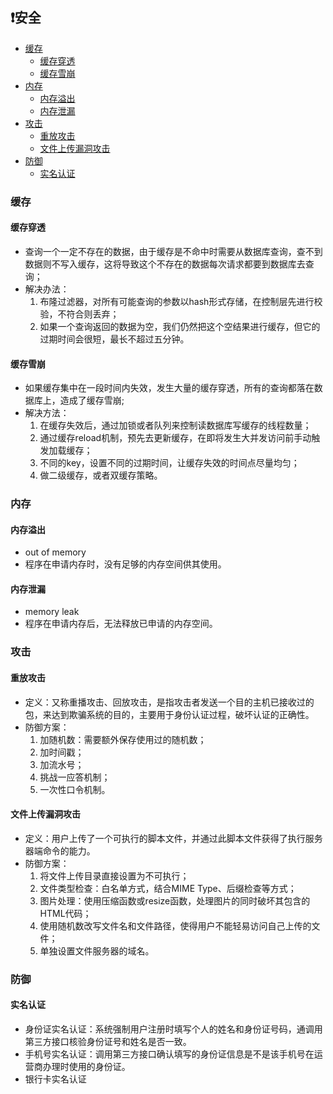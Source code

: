 ## ❗安全

  * [缓存](#缓存)
    * [缓存穿透](#缓存穿透)
    * [缓存雪崩](#缓存雪崩)
  * [内存](#内存)
    * [内存溢出](#内存溢出)
    * [内存泄漏](#内存泄漏)
  * [攻击](#攻击)
    * [重放攻击](#重放攻击)
    * [文件上传漏洞攻击](#文件上传漏洞攻击)
  * [防御](#防御)
    * [实名认证](#实名认证)

### 缓存
#### 缓存穿透
+ 查询一个一定不存在的数据，由于缓存是不命中时需要从数据库查询，查不到数据则不写入缓存，这将导致这个不存在的数据每次请求都要到数据库去查询；
+ 解决办法：
  1) 布隆过滤器，对所有可能查询的参数以hash形式存储，在控制层先进行校验，不符合则丢弃；
  2) 如果一个查询返回的数据为空，我们仍然把这个空结果进行缓存，但它的过期时间会很短，最长不超过五分钟。
  
#### 缓存雪崩
+ 如果缓存集中在一段时间内失效，发生大量的缓存穿透，所有的查询都落在数据库上，造成了缓存雪崩;
+ 解决方法：
  1) 在缓存失效后，通过加锁或者队列来控制读数据库写缓存的线程数量；
  2) 通过缓存reload机制，预先去更新缓存，在即将发生大并发访问前手动触发加载缓存；
  3) 不同的key，设置不同的过期时间，让缓存失效的时间点尽量均匀；
  4) 做二级缓存，或者双缓存策略。

### 内存
#### 内存溢出
+ out of memory
+ 程序在申请内存时，没有足够的内存空间供其使用。

#### 内存泄漏
+ memory leak
+ 程序在申请内存后，无法释放已申请的内存空间。

### 攻击
#### 重放攻击
+ 定义：又称重播攻击、回放攻击，是指攻击者发送一个目的主机已接收过的包，来达到欺骗系统的目的，主要用于身份认证过程，破坏认证的正确性。
+ 防御方案：
  1) 加随机数：需要额外保存使用过的随机数；
  2) 加时间戳；
  3) 加流水号；
  4) 挑战一应答机制；
  5) 一次性口令机制。
  
#### 文件上传漏洞攻击
+ 定义：用户上传了一个可执行的脚本文件，并通过此脚本文件获得了执行服务器端命令的能力。
+ 防御方案：
  1) 将文件上传目录直接设置为不可执行；
  2) 文件类型检查：白名单方式，结合MIME Type、后缀检查等方式；
  3) 图片处理：使用压缩函数或resize函数，处理图片的同时破坏其包含的HTML代码；
  4) 使用随机数改写文件名和文件路径，使得用户不能轻易访问自己上传的文件；
  5) 单独设置文件服务器的域名。
  
### 防御  
#### 实名认证
+ 身份证实名认证：系统强制用户注册时填写个人的姓名和身份证号码，通调用第三方接口核验身份证号和姓名是否一致。
+ 手机号实名认证：调用第三方接口确认填写的身份证信息是不是该手机号在运营商办理时使用的身份证。
+ 银行卡实名认证


